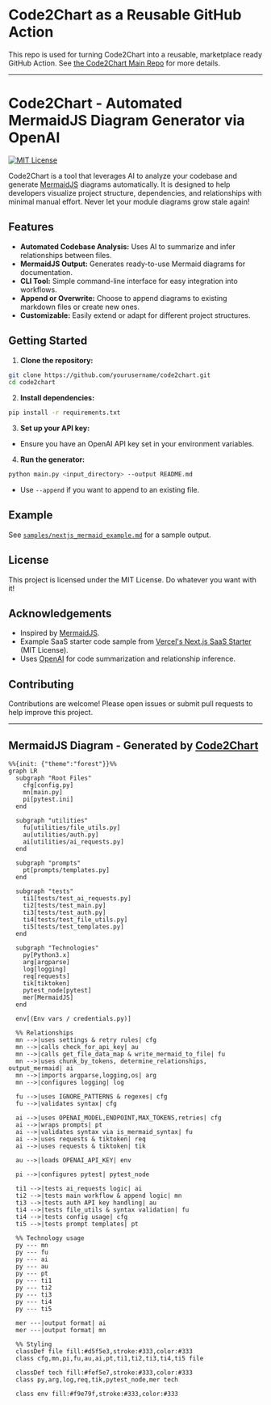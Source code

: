 # Code2Chart as a Reusable GitHub Action

This repo is used for turning Code2Chart into a reusable, marketplace ready GitHub Action. See [the Code2Chart Main Repo](https://github.com/scmgustafson/code2chart) for more details.

---

# Code2Chart - Automated MermaidJS Diagram Generator via OpenAI

[![MIT License](https://img.shields.io/badge/license-MIT-green.svg)](LICENSE)

Code2Chart is a tool that leverages AI to analyze your codebase and generate [MermaidJS](https://mermaid-js.github.io/) diagrams automatically. It is designed to help developers visualize project structure, dependencies, and relationships with minimal manual effort. Never let your module diagrams grow stale again!

## Features

- **Automated Codebase Analysis:** Uses AI to summarize and infer relationships between files.
- **MermaidJS Output:** Generates ready-to-use Mermaid diagrams for documentation.
- **CLI Tool:** Simple command-line interface for easy integration into workflows.
- **Append or Overwrite:** Choose to append diagrams to existing markdown files or create new ones.
- **Customizable:** Easily extend or adapt for different project structures.

## Getting Started

1. **Clone the repository:**

```bash
git clone https://github.com/yourusername/code2chart.git
cd code2chart
```

2. **Install dependencies:**

```bash
pip install -r requirements.txt
```

3. **Set up your API key:**

- Ensure you have an OpenAI API key set in your environment variables.

4. **Run the generator:**

```bash
python main.py <input_directory> --output README.md
```

- Use `--append` if you want to append to an existing file.

## Example

See [`samples/nextjs_mermaid_example.md`](samples/nextjs_mermaid_example.md) for a sample output.

## License

This project is licensed under the MIT License. Do whatever you want with it!

## Acknowledgements

- Inspired by [MermaidJS](https://mermaid-js.github.io/).
- Example SaaS starter code sample from [Vercel's Next.js SaaS Starter](https://github.com/vercel/nextjs-saas-starter) (MIT License).
- Uses [OpenAI](https://platform.openai.com/) for code summarization and relationship inference.

## Contributing

Contributions are welcome! Please open issues or submit pull requests to help improve this project.

---

## MermaidJS Diagram - Generated by [Code2Chart](https://github.com/scmgustafson/code2chart/tree/main)

```mermaid
%%{init: {"theme":"forest"}}%%
graph LR
  subgraph "Root Files"
    cfg[config.py]
    mn[main.py]
    pi[pytest.ini]
  end

  subgraph "utilities"
    fu[utilities/file_utils.py]
    au[utilities/auth.py]
    ai[utilities/ai_requests.py]
  end

  subgraph "prompts"
    pt[prompts/templates.py]
  end

  subgraph "tests"
    ti1[tests/test_ai_requests.py]
    ti2[tests/test_main.py]
    ti3[tests/test_auth.py]
    ti4[tests/test_file_utils.py]
    ti5[tests/test_templates.py]
  end

  subgraph "Technologies"
    py[Python3.x]
    arg[argparse]
    log[logging]
    req[requests]
    tik[tiktoken]
    pytest_node[pytest]
    mer[MermaidJS]
  end

  env[(Env vars / credentials.py)]

  %% Relationships
  mn -->|uses settings & retry rules| cfg
  mn -->|calls check_for_api_key| au
  mn -->|calls get_file_data_map & write_mermaid_to_file| fu
  mn -->|uses chunk_by_tokens, determine_relationships, output_mermaid| ai
  mn -->|imports argparse,logging,os| arg
  mn -->|configures logging| log

  fu -->|uses IGNORE_PATTERNS & regexes| cfg
  fu -->|validates syntax| cfg

  ai -->|uses OPENAI_MODEL,ENDPOINT,MAX_TOKENS,retries| cfg
  ai -->|wraps prompts| pt
  ai -->|validates syntax via is_mermaid_syntax| fu
  ai -->|uses requests & tiktoken| req
  ai -->|uses requests & tiktoken| tik

  au -->|loads OPENAI_API_KEY| env

  pi -->|configures pytest| pytest_node

  ti1 -->|tests ai_requests logic| ai
  ti2 -->|tests main workflow & append logic| mn
  ti3 -->|tests auth API key handling| au
  ti4 -->|tests file_utils & syntax validation| fu
  ti4 -->|tests config usage| cfg
  ti5 -->|tests prompt templates| pt

  %% Technology usage
  py --- mn
  py --- fu
  py --- ai
  py --- au
  py --- pt
  py --- ti1
  py --- ti2
  py --- ti3
  py --- ti4
  py --- ti5

  mer ---|output format| ai
  mer ---|output format| mn

  %% Styling
  classDef file fill:#d5f5e3,stroke:#333,color:#333
  class cfg,mn,pi,fu,au,ai,pt,ti1,ti2,ti3,ti4,ti5 file

  classDef tech fill:#fef5e7,stroke:#333,color:#333
  class py,arg,log,req,tik,pytest_node,mer tech

  class env fill:#f9e79f,stroke:#333,color:#333
```

<!-- END AUTOMATED MERMAID -->
